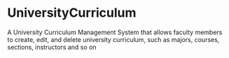 # UniversityCurriculum
A University Curriculum Management System that allows faculty members to create, edit, and delete university curriculum, such as majors, courses, sections, instructors and so on
